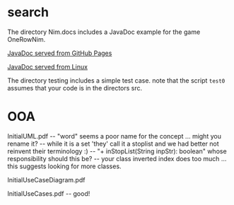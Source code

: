 # search

The directory Nim.docs includes a JavaDoc example for the game OneRowNim.

  <a href="https://loyola312fa18.github.io/search/Nim.docs/index.html"> JavaDoc served from GitHub Pages </a>
  
  <a href="http://www.cs.loyola.edu/~binkley/312/src/asn9.javadoc-example/Nim.docs"> JavaDoc served from Linux </a>


The directory testing includes a simple test case.  note that the script 
`test0` assumes that your code is in the directors src.


# OOA
InitialUML.pdf
 -- "word" seems a poor name for the concept ... might you rename it?
 -- while it is a set 'they' call it a stoplist and we had better not reinvent their terminology :)
 -- "+ inStopList(String inpStr): boolean"  whose responsibility should this be?
 -- your class inverted index does too much ... this suggests looking for more classes.

InitialUseCaseDiagram.pdf

InitialUseCases.pdf
 -- good!
